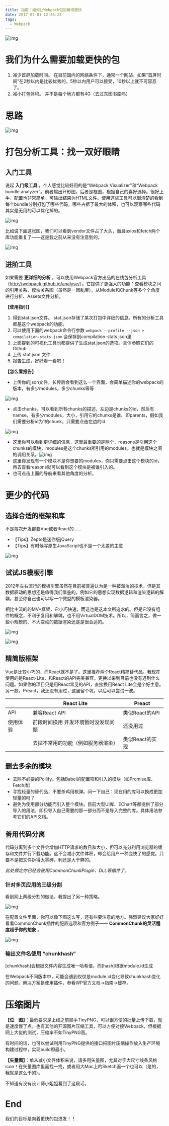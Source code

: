 ```yaml
---
title: 指南：如何让Webpack包加载得更快
date: 2017-03-01 12:46:23
tags:
  - Webpack
---
```



![img](4ab27a9426ce3fc36133257bec467464.png) 

# 我们为什么需要加载更快的包

1. 减少首屏加载时间。 在目前国内的网络条件下，通常一个网站，如果“首屏时间”在2秒以内是比较优秀的，5秒以内用户可以接受，10秒以上就不可容忍了。
2. 减小打包体积。 并不是每个地方都有4G（去过东图书库吗）

# 思路

![img](8bf8f21071a2e1dd6a43796444548325.png)

 

# 打包分析工具：找一双好眼睛

## 入门工具

说起 **入门级工具** ，个人感觉比较好用的是“Webpack Visualizer”和“Webpack bundle analyzer”。前者输出环形图，后者是框图，根据自己的喜好选择。很好上手，配置也非常简单，可输出结果为HTML文件。使用这些工具可以很清楚的看到每个bundle分别打包了哪些代码，哪些占据了最大的体积，也可以观察哪些代码其实是无用的可以优化掉的。

![img](c4a4024614f6c518a1bb8e31c35e23bb.png)

比如说下面这张图，我们可以看到vendor文件占了大头，而且axios和fetch两个库功能重复了——这是我之前从来没有注意到的。

![img](a6cd3cd023375a2fd1cde3c75b57db84.png)

## 进阶工具

如果需要 **更详细的分析** ，可以使用Webpack官方出品的在线包分析工具（<http://webpack.github.io/analyse/>）。它提供了更强大的功能：查看模块之间的引用关系、模块关系图（虽然是一团乱麻）、从Module和Chunk等多个个角度进行分析、Assets文件分析。

**【使用指引】**

1. 得到stat.json文件。 stat.json存储了某次打包中详细的信息。所有的分析工具都基这个webpack的功能。
2. 可以使用下面的webpack命令行参数 `webpack --profile --json > compilation-stats.json` 会保存到compilation-stats.json里
3. 上面提到的可视化工具也都提供了生成stat.json的选项。具体参照它们的Github
4. 上传 stat.json 文件
5. 报告生成，好好看一看吧！

**【怎么看报告】**

- 上传你的json文件，长传后会看到这么一个界面，会简单描述你的webpack的版本，有多少modules，多少chunks等等

![img](7cf14189dab4a369d923e5cc0bbe7ec3.png)

- 点击chunks，可以看到所有chunks的描述，左边是chunks的id，然后有namse，有多少modules，大小，引用它的chunks是谁、即parents，假如我们需要分析id为1的chunk，只需要点击左边的id

![img](552b024d9c5a522b4b06db3e203d2fde.png)

- 这里你可以看到更详细的信息，这里最重要的是两个，reasons是引用这个chunks的模块，modules是这个chunks所引用的modules。也就是模块之间的调用关系。![img](2d8b9a3c1657a69daba4f95ed0632a6d.png)
- 这里你发现有一个模块不是你想要的modules，你只需要点击这个模块的id，再去查看reasons就可以看到这个模块是被谁引入的。
- 也可点击上面的导航来看其他角度的分析。

# 更少的代码

## 选择合适的框架和库

不是每次开发都要Vue或者React的……

- 【Tips】Zepto是迷你版jQuery
- 【Tips】有时候写原生JavaScript也不是一个太差的主意

![img](1e78c08c004c9454cbd0d480c405c7aa.png)

## 试试JS模板引擎

2012年左右流行的模板引擎虽然在目前被普遍认为是一种被淘汰的技术，但是其数据驱动的思想还是值得我们借鉴的，例如它的思想实现数据逻辑和渲染逻辑的解耦，甚至你自己也可以写一个微型的模板渲染器。

相比主流的的MV*框架，它小巧快速，而这也是这本文所追求的。但是它没有组件的概念，不利于复用和解耦，也不用VirtualDOM技术。所以，简而言之，做一些小规模的、不大变动的数据渲染还是是很合适的。

![img](abd18bee7e0b9ae48812281fae69adbd.png)

![img](f936c9fbbf009c57081e0eddb937ec71.png)

## 精简版框架

Vue是比较小巧的，而React就不是了。这里推荐两个React精简替代品。我现在使用的是React-Lite，和React的API完美兼容。更换以来到目前也没有遇到什么问题。如果你的项目只是用React常见的API，直接换用React Lite会是个好主意。另一款，Preact，我还没有用过，这里留个坑，以后可以尝试一波。

|          | React Lite                          | Preact          |
| -------- | ----------------------------------- | --------------- |
| API      | 兼容React API                       | 类似React的API  |
| 使用体验 | 前段时间换用 开发环境暂时没发现问题 | 还没用过        |
|          | 去掉不常用的功能（例如服务器渲染）  | 类似React的实现 |

## 删去多余的模块

- 去除不必要的Pollify。包括Babel的配置项和引入的模块（如Promise库、Fetch库）
- 寻找轻量的替代品，不要杀鸡用核弹。问一下自己：现在用的库可以换成更加轻量的吗？
- 避免为使用部分功能而引入整个模块。目前大型UI库、EChart等都提供了部分导入的用法，即只导入自己需要的那一部分而不是导入完整的库。具体用法参考它们的API文档。

## 善用代码分离

代码分离到多个文件会增加HTTP请求的数目和大小，但可以充分利用浏览器的缓存和文件并行下载功能。这不会减小文件体积，却会给用户一种变快了的感觉。只要不是把文件拆得太零碎，利还是大于弊的。

*此处假定你已经会使用CommonChunkPlugin、DLL等插件了。*

### 针对多页应用的三级分割

看到网上两级分割的做法，我提出了另一种策略。

![img](6f771c0d69ce8a5767ea62430328f1ea.png)

在配置文件里面，你可以像下图这么写，还有些要注意的地方。强烈建议大家好好看看CommonChunk插件的配置选项和官方例子—— **CommonChunk的灵活程度超乎你的想象** 。

![img](e865b3cc95ea8f05018262a220604bb7.png)

### 输出文件名使用 “chunkhash”

[chunkhash]会根据文件内容生成唯一哈希值，而[hash]根据module.id生成

在Webpack不同版本中，可能会遇到仅仅是module.id变化导致chunkhash变化的问题。解决方案是使用插件，参看WP官方文档->指南->缓存。

# 压缩图片

**【位　图】**：最低要求是上线之前顺手TinyPNG，可以很方便的批量上传下载，就是速度慢了点。也有其他的开源图片压缩工具，可以方便对接Webpack，但根据网上大佬的测试，压缩率不如TinyPNG高。

有时间的话，也可以尝试利用TinyPNG提供的接口把图片压缩操作放入生产环境构建过程中，实现build即最小。

**【矢量图】**：单从减小文件体积来说，请多用矢量图，尤其对于大尺寸线条风格icon！在矢量图库里面找一找，或者用大Mac上的Sketch画一个也可以（是的，我就是这么干的）。

不知道有没有设计师小姐姐看到了这段话。

# End

我们的目标是向着更快的包进发！！
